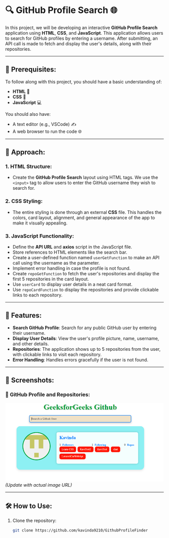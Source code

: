 # 🔍 **GitHub Profile Search** 🌐

In this project, we will be developing an interactive **GitHub Profile Search** application using **HTML**, **CSS**, and **JavaScript**. This application allows users to search for GitHub profiles by entering a username. After submitting, an API call is made to fetch and display the user's details, along with their repositories.

---

## 📝 **Prerequisites**:

To follow along with this project, you should have a basic understanding of:

- **HTML** 📄
- **CSS** 🎨
- **JavaScript** 💻

You should also have:

- A text editor (e.g., VSCode) ✍️
- A web browser to run the code 🌐

---

## 🚀 **Approach**:

### 1. **HTML Structure**:
- Create the **GitHub Profile Search** layout using HTML tags. We use the `<input>` tag to allow users to enter the GitHub username they wish to search for.

### 2. **CSS Styling**:
- The entire styling is done through an external **CSS** file. This handles the colors, card layout, alignment, and general appearance of the app to make it visually appealing.

### 3. **JavaScript Functionality**:
- Define the **API URL** and **axios** script in the JavaScript file.
- Store references to HTML elements like the search bar.
- Create a user-defined function named `userGetFunction` to make an API call using the username as the parameter.
- Implement error handling in case the profile is not found.
- Create `repoGetFunction` to fetch the user's repositories and display the first 5 repositories in the card layout.
- Use `userCard` to display user details in a neat card format.
- Use `repoCardFunction` to display the repositories and provide clickable links to each repository.

---

## 🌟 **Features**:

- **Search GitHub Profile**: Search for any public GitHub user by entering their username.
- **Display User Details**: View the user's profile picture, name, username, and other details.
- **Repositories**: The application shows up to 5 repositories from the user, with clickable links to visit each repository.
- **Error Handling**: Handles errors gracefully if the user is not found.

---

## 📸 **Screenshots**:

### 📸 **GitHub Profile and Repositories**:
![GitHub Profile Search](https://github.com/kavinda9210/GithubProfileFinder/blob/main/GithubProfileFinder/screenshot/Screenshot.PNG) *(Update with actual image URL)*

---

## 🛠️ **How to Use**:

1. Clone the repository:
   ```bash
   git clone https://github.com/kavinda9210/GithubProfileFinder
